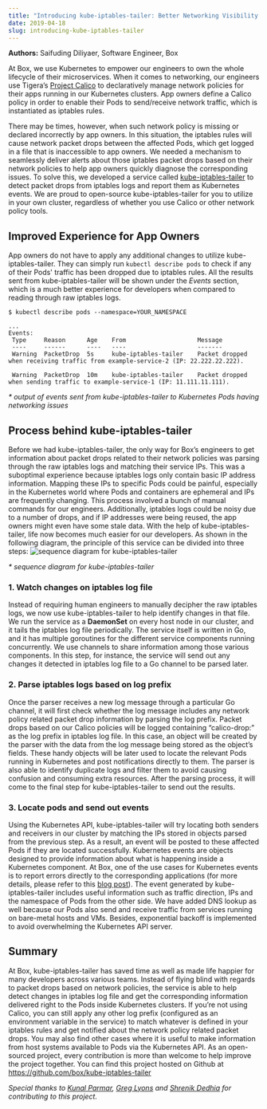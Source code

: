```yaml
---
title: "Introducing kube-iptables-tailer: Better Networking Visibility in Kubernetes Clusters"
date: 2019-04-18
slug: introducing-kube-iptables-tailer
---
```


**Authors:** Saifuding Diliyaer, Software Engineer, Box

At Box, we use Kubernetes to empower our engineers to own the whole lifecycle of their microservices. When it comes to networking, our engineers use Tigera’s [Project Calico](https://www.tigera.io/tigera-calico/) to declaratively manage network policies for their apps running in our Kubernetes clusters. App owners define a Calico policy in order to enable their Pods to send/receive network traffic, which is instantiated as iptables rules.

There may be times, however, when such network policy is missing or declared incorrectly by app owners. In this situation, the iptables rules will cause network packet drops between the affected Pods, which get logged in a file that is inaccessible to app owners. We needed a mechanism to seamlessly deliver alerts about those iptables packet drops based on their network policies to help app owners quickly diagnose the corresponding issues. To solve this, we developed a service called [kube-iptables-tailer](https://github.com/box/kube-iptables-tailer) to detect packet drops from iptables logs and report them as Kubernetes events. We are proud to open-source kube-iptables-tailer for you to utilize in your own cluster, regardless of whether you use Calico or other network policy tools.

## Improved Experience for App Owners
App owners do not have to apply any additional changes to utilize kube-iptables-tailer. They can simply run `kubectl describe pods` to check if any of their Pods' traffic has been dropped due to iptables rules. All the results sent from kube-iptables-tailer will be shown under the *Events* section, which is a much better experience for developers when compared to reading through raw iptables logs.

```shell
$ kubectl describe pods --namespace=YOUR_NAMESPACE

...
Events:
 Type     Reason      Age    From                    Message
 ----     ------      ----   ----                    -------    
 Warning  PacketDrop  5s     kube-iptables-tailer    Packet dropped when receiving traffic from example-service-2 (IP: 22.222.22.222).

 Warning  PacketDrop  10m    kube-iptables-tailer    Packet dropped when sending traffic to example-service-1 (IP: 11.111.11.111).
 ```
*\* output of events sent from kube-iptables-tailer to Kubernetes Pods having networking issues* 


## Process behind kube-iptables-tailer
Before we had kube-iptables-tailer, the only way for Box’s engineers to get information about packet drops related to their network policies was parsing through the raw iptables logs and matching their service IPs. This was a suboptimal experience because iptables logs only contain basic IP address information. Mapping these IPs to specific Pods could be painful, especially in the Kubernetes world where Pods and containers are ephemeral and IPs are frequently changing. This process involved a bunch of manual commands for our engineers. Additionally, iptables logs could be noisy due to a number of drops, and if IP addresses were being reused, the app owners might even have some stale data. With the help of kube-iptables-tailer, life now becomes much easier for our developers. As shown in the following diagram, the principle of this service can be divided into three steps:
![sequence diagram for kube-iptables-tailer](https://i.imgur.com/fGAIVuS.png)

*\* sequence diagram for kube-iptables-tailer*

### 1. Watch changes on iptables log file
Instead of requiring human engineers to manually decipher the raw iptables logs, we now use kube-iptables-tailer to help identify changes in that file. We run the service as a **DaemonSet** on every host node in our cluster, and it tails the iptables log file periodically. The service itself is written in Go, and it has multiple goroutines for the different service components running concurrently. We use channels to share information among those various components. In this step, for instance, the service will send out any changes it detected in iptables log file to a Go channel to be parsed later.

### 2. Parse iptables logs based on log prefix
Once the parser receives a new log message through a particular Go channel, it will first check whether the log message includes any network policy related packet drop information by parsing the log prefix. Packet drops based on our Calico policies will be logged containing “calico-drop:” as the log prefix in iptables log file. In this case, an object will be created by the parser with the data from the log message being stored as the object’s fields. These handy objects will be later used to locate the relevant Pods running in Kubernetes and post notifications directly to them. The parser is also able to identify duplicate logs and filter them to avoid causing confusion and consuming extra resources. After the parsing process, it will come to the final step for kube-iptables-tailer to send out the results.

### 3. Locate pods and send out events
Using the Kubernetes API, kube-iptables-tailer will try locating both senders and receivers in our cluster by matching the IPs stored in objects parsed from the previous step. As a result, an event will be posted to these affected Pods if they are located successfully. Kubernetes events are objects designed to provide information about what is happening inside a Kubernetes component. At Box, one of the use cases for Kubernetes events is to report errors directly to the corresponding applications (for more details, please refer to this [blog post](https://kubernetes.io/blog/2018/01/reporting-errors-using-kubernetes-events/)). The event generated by kube-iptables-tailer includes useful information such as traffic direction, IPs and the namespace of Pods from the other side. We have added DNS lookup as well because our Pods also send and receive traffic from services running on bare-metal hosts and VMs. Besides, exponential backoff is implemented to avoid overwhelming the Kubernetes API server.

## Summary
At Box, kube-iptables-tailer has saved time as well as made life happier for many developers across various teams. Instead of flying blind with regards to packet drops based on network policies, the service is able to help detect changes in iptables log file and get the corresponding information delivered right to the Pods inside Kubernetes clusters. If you’re not using Calico, you can still apply any other log prefix (configured as an environment variable in the service) to match whatever is defined in your iptables rules and get notified about the network policy related packet drops. You may also find other cases where it is useful to make information from host systems available to Pods via the Kubernetes API. As an open-sourced project, every contribution is more than welcome to help improve the project together. You can find this project hosted on Github at https://github.com/box/kube-iptables-tailer

*Special thanks to [Kunal Parmar](https://www.linkedin.com/in/kunalparmar/), [Greg Lyons](https://www.linkedin.com/in/greg-lyons-8277a188/) and [Shrenik Dedhia](https://www.linkedin.com/in/shrenikd/) for contributing to this project.*
